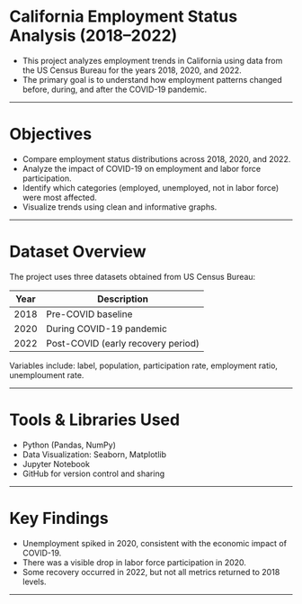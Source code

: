 # California Employment Status Analysis (2018–2022)

- This project analyzes employment trends in California using data from the US Census Bureau for the years 2018, 2020, and 2022.
- The primary goal is to understand how employment patterns changed before, during, and after the COVID-19 pandemic.

---

# Objectives

- Compare employment status distributions across 2018, 2020, and 2022.
- Analyze the impact of COVID-19 on employment and labor force participation.
- Identify which categories (employed, unemployed, not in labor force) were most affected.
- Visualize trends using clean and informative graphs.

---

# Dataset Overview

The project uses three datasets obtained from US Census Bureau:

| Year | Description                           |
|------|---------------------------------------|
| 2018 | Pre-COVID baseline                    |
| 2020 | During COVID-19 pandemic              |
| 2022 | Post-COVID (early recovery period)    |

Variables include: label, population, participation rate, employment ratio, unemploument rate.

---

# Tools & Libraries Used

- Python (Pandas, NumPy)
- Data Visualization: Seaborn, Matplotlib
- Jupyter Notebook
- GitHub for version control and sharing

---

# Key Findings

- Unemployment spiked in 2020, consistent with the economic impact of COVID-19.
- There was a visible drop in labor force participation in 2020.
- Some recovery occurred in 2022, but not all metrics returned to 2018 levels.

---
